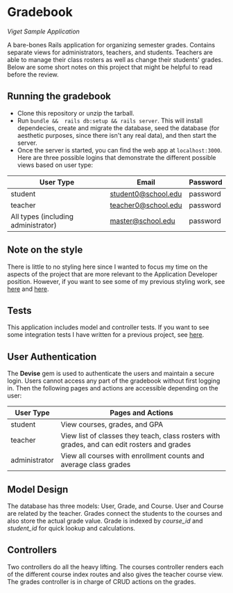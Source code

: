 # Gradebook
*Viget Sample Application*

A bare-bones Rails application for organizing semester grades. Contains separate views for administrators, teachers, and students. Teachers are able to manage their class rosters as well as change their students' grades. Below are some short notes on this project that might be helpful to read before the review.

## Running the gradebook
* Clone this repository or unzip the tarball.
* Run ```bundle &&  rails db:setup && rails server```. This will install dependecies, create and migrate the database, seed the database (for aesthetic purposes, since there isn't any real data), and then start the server.
* Once the server is started, you can find the web app at ```localhost:3000```. Here are three possible logins that demonstrate the different possible views based on user type:

**User Type** | **Email** | **Password**
--- | --- | ---
student | student0@school.edu | password
teacher | teacher0@school.edu | password
All types (including administrator) | master@school.edu | password

## Note on the style
There is little to no styling here since I wanted to focus my time on the aspects of the project that are more relevant to the Application Developer position. However, if you want to see some of my previous styling work, see [here](https://github.com/malcolmsgroves/chess-js) and [here](https://github.com/malcolmsgroves/buck-tagger).

## Tests
This application includes model and controller tests. If you want to see some integration tests I have written for a previous project, see [here](https://github.com/malcolmsgroves/buck-tagger).

## User Authentication
The **Devise** gem is used to authenticate the users and maintain a secure login. Users cannot access any part of the gradebook without first logging in. Then the following pages and actions are accessible depending on the user:

**User Type** | **Pages and Actions**
--------------|----------------------
student       | View courses, grades, and GPA
teacher       | View list of classes they teach, class rosters with grades, and can edit rosters and grades
administrator | View all courses with enrollment counts and average class grades

## Model Design
The database has three models: User, Grade, and Course. User and Course are related by the teacher. Grades connect the students to the courses and also store the actual grade value. Grade is indexed by *course_id* and *student_id* for quick lookup and calculations.

## Controllers
Two controllers do all the heavy lifting. The courses controller renders each of the different course index routes and also gives the teacher course view. The grades controller is in charge of CRUD actions on the grades.

